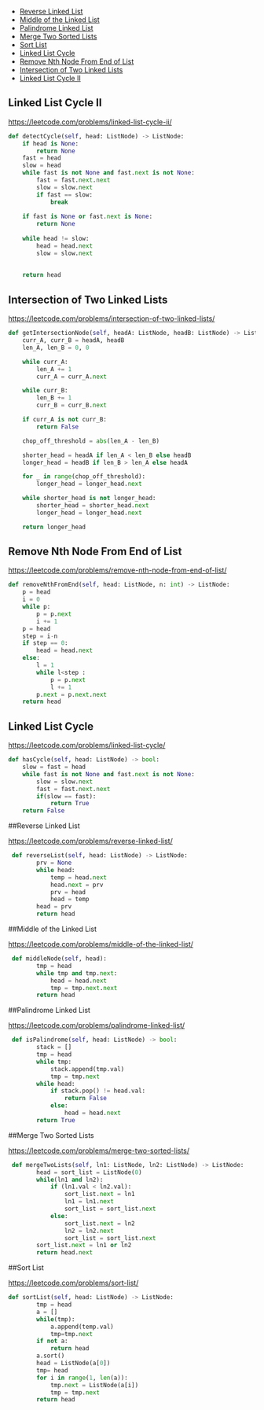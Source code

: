 + [Reverse Linked List](#reverse-linked-list)
+ [Middle of the Linked List](#middle-of-the-linked-list)
+ [Palindrome Linked List](#palindrome-linked-list)
+ [Merge Two Sorted Lists](#merge-two-sorted-lists)
+ [Sort List](#sort-list)
+ [Linked List Cycle](#linked-list-cycle)
+ [Remove Nth Node From End of List](#remove-nth-node-from-end-of-list)
+ [Intersection of Two Linked Lists](#intersection-of-two-linked-lists)
+ [Linked List Cycle II](#linked-list-cycle-ii)
<!-----solution----->

## Linked List Cycle II

https://leetcode.com/problems/linked-list-cycle-ii/

```python
def detectCycle(self, head: ListNode) -> ListNode:
    if head is None:
        return None
    fast = head
    slow = head
    while fast is not None and fast.next is not None:
        fast = fast.next.next
        slow = slow.next
        if fast == slow:
            break
    
    if fast is None or fast.next is None:
        return None
    
    while head != slow:
        head = head.next
        slow = slow.next
    
    
    return head
```

## Intersection of Two Linked Lists

https://leetcode.com/problems/intersection-of-two-linked-lists/

```python
def getIntersectionNode(self, headA: ListNode, headB: ListNode) -> ListNode:
    curr_A, curr_B = headA, headB
    len_A, len_B = 0, 0

    while curr_A:
        len_A += 1
        curr_A = curr_A.next

    while curr_B:
        len_B += 1
        curr_B = curr_B.next

    if curr_A is not curr_B:
        return False

    chop_off_threshold = abs(len_A - len_B)

    shorter_head = headA if len_A < len_B else headB
    longer_head = headB if len_B > len_A else headA

    for _ in range(chop_off_threshold):
        longer_head = longer_head.next

    while shorter_head is not longer_head:
        shorter_head = shorter_head.next
        longer_head = longer_head.next

    return longer_head
```

## Remove Nth Node From End of List

https://leetcode.com/problems/remove-nth-node-from-end-of-list/

```python
def removeNthFromEnd(self, head: ListNode, n: int) -> ListNode:
    p = head
    i = 0
    while p:
        p = p.next
        i += 1
    p = head
    step = i-n
    if step == 0:
        head = head.next
    else:
        l = 1
        while l<step :
            p = p.next
            l += 1
        p.next = p.next.next
    return head
```

## Linked List Cycle

https://leetcode.com/problems/linked-list-cycle/

```python
def hasCycle(self, head: ListNode) -> bool:
    slow = fast = head
    while fast is not None and fast.next is not None:
        slow = slow.next
        fast = fast.next.next
        if(slow == fast):
            return True
    return False
```

##Reverse Linked List

https://leetcode.com/problems/reverse-linked-list/

```python
 def reverseList(self, head: ListNode) -> ListNode:
        prv = None
        while head:
            temp = head.next
            head.next = prv
            prv = head
            head = temp
        head = prv
        return head
```

##Middle of the Linked List

https://leetcode.com/problems/middle-of-the-linked-list/

```python
 def middleNode(self, head):
        tmp = head
        while tmp and tmp.next:
            head = head.next
            tmp = tmp.next.next
        return head
```

##Palindrome Linked List

https://leetcode.com/problems/palindrome-linked-list/

```python
 def isPalindrome(self, head: ListNode) -> bool:
        stack = []
        tmp = head
        while tmp:
            stack.append(tmp.val)
            tmp = tmp.next
        while head:
            if stack.pop() != head.val:
                return False
            else:
                head = head.next
        return True
```

##Merge Two Sorted Lists

https://leetcode.com/problems/merge-two-sorted-lists/

```python
 def mergeTwoLists(self, ln1: ListNode, ln2: ListNode) -> ListNode:
        head = sort_list = ListNode(0)        
        while(ln1 and ln2):
            if (ln1.val < ln2.val):
                sort_list.next = ln1
                ln1 = ln1.next
                sort_list = sort_list.next                
            else:
                sort_list.next = ln2
                ln2 = ln2.next
                sort_list = sort_list.next
        sort_list.next = ln1 or ln2
        return head.next

```

##Sort List

https://leetcode.com/problems/sort-list/

```python
def sortList(self, head: ListNode) -> ListNode:
		tmp = head
		a = []
		while(tmp):
			a.append(temp.val)
			tmp=tmp.next
		if not a:
			return head
		a.sort()
		head = ListNode(a[0])
		tmp= head
		for i in range(1, len(a)):
			tmp.next = ListNode(a[i])
			tmp = tmp.next
		return head
```
